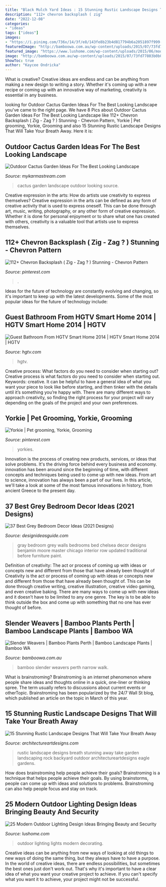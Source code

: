 ```yaml
---
title: "Black Mulch Yard Ideas : 15 Stunning Rustic Landscape Designs That Will Take Your Breath Away"
description: "112+ chevron backsplash ( zig"
date: "2022-12-08"
categories:
- "ideas"
tags: ["ideas"]
images:
- "https://i.pinimg.com/736x/14/3f/e8/143fe8b23b4d817794b6a2051897f999--pet-grooming-yorkie.jpg"
featuredImage: "http://bamboowa.com.au/wp-content/uploads/2015/07/73fd77803b0b06e63b52fa9971872a0c-533x800.jpg"
featured_image: "https://www.lushome.com/wp-content/uploads/2015/06/modern-outdoor-lights-home-decorating-ideas-23.jpg"
image: "http://bamboowa.com.au/wp-content/uploads/2015/07/73fd77803b0b06e63b52fa9971872a0c-533x800.jpg"
ShowToc: true
author: "Kaycee Ondricka"
---
```



What is creative?
Creative ideas are endless and can be anything from making a new design to writing a story. Whether it's coming up with a new recipe or coming up with an innovative way of marketing, creativity is essential in any business.

	

		
looking for Outdoor Cactus Garden Ideas For The Best Looking Landscape you've came to the right page. We have 8 Pics about Outdoor Cactus Garden Ideas For The Best Looking Landscape like 112+ Chevron Backsplash ( Zig - Zag ? ) Stunning - Chevron Pattern, Yorkie | Pet grooming, Yorkie, Grooming and also 15 Stunning Rustic Landscape Designs That Will Take Your Breath Away. Here it is:
		
    
## Outdoor Cactus Garden Ideas For The Best Looking Landscape

<img loading=lazy src="https://mykarmastream.com/wp-content/uploads/2017/08/cactus-garden-10.jpeg" onerror="this.onerror=null;this.src='https://tse4.mm.bing.net/th?id=OIP.6nNeH__ofZESUzctsTT2WAHaLH&amp;pid=15.1';" alt="Outdoor Cactus Garden Ideas For The Best Looking Landscape">

_Source: mykarmastream.com_

>cactus garden landscape outdoor looking source. 

	

Creative expression in the arts: How do artists use creativity to express themselves?
Creative expression in the arts can be defined as any form of creative activity that is used to express oneself. This can be done through art, music, writing, photography, or any other form of creative expression. Whether it is done for personal enjoyment or to share what one has created with others, creativity is a valuable tool that artists use to express themselves.

    
## 112+ Chevron Backsplash ( Zig - Zag ? ) Stunning - Chevron Pattern

<img loading=lazy src="https://i.pinimg.com/736x/03/ee/2b/03ee2b586317d3e2bc154dc217baaea6.jpg" onerror="this.onerror=null;this.src='https://tse4.mm.bing.net/th?id=OIP.A9DLLjP5q4qL8qTpZUHkkQHaNU&amp;pid=15.1';" alt="112+ Chevron Backsplash ( Zig - Zag ? ) Stunning - Chevron Pattern">

_Source: pinterest.com_

>. 

	

Ideas for the future of technology are constantly evolving and changing, so it's important to keep up with the latest developments. Some of the most popular ideas for the future of technology include: 

    
## Guest Bathroom From HGTV Smart Home 2014 | HGTV Smart Home 2014 | HGTV

<img loading=lazy src="https://hgtvhome.sndimg.com/content/dam/images/hgrm/fullset/2014/4/8/0/hgtv-01-sh14-guest-bathroom_v.jpg.rend.hgtvcom.616.822.suffix/1405444043301.jpeg" onerror="this.onerror=null;this.src='https://tse2.mm.bing.net/th?id=OIP.jasnOJ_fqfB4qs18czo1tAHaJ4&amp;pid=15.1';" alt="Guest Bathroom From HGTV Smart Home 2014 | HGTV Smart Home 2014 | HGTV">

_Source: hgtv.com_

>hgtv. 

	

Creative process: What factors do you need to consider when starting out?
Creative process is what factors do you need to consider when starting out. Keywords: creative. It can be helpful to have a general idea of what you want your piece to look like before starting, and then tinker with the details until it’s something you’re happy with. There are many different ways to approach creativity, so finding the right process for your project will vary depending on the goals of the project and your own preferences.

    
## Yorkie | Pet Grooming, Yorkie, Grooming

<img loading=lazy src="https://i.pinimg.com/736x/14/3f/e8/143fe8b23b4d817794b6a2051897f999--pet-grooming-yorkie.jpg" onerror="this.onerror=null;this.src='https://tse3.mm.bing.net/th?id=OIP.oVO96Q_lbwdN5nxfXUZNEAHaKl&amp;pid=15.1';" alt="Yorkie | Pet grooming, Yorkie, Grooming">

_Source: pinterest.com_

>yorkies. 

	

Innovation is the process of creating new products, services, or ideas that solve problems. It's the driving force behind every business and economy. innovation has been around since the beginning of time, with different concepts and techniques being used to come up with new ideas. From art to science, innovation has always been a part of our lives. In this article, we'll take a look at some of the most famous innovations in history, from ancient Greece to the present day.

    
## 37 Best Grey Bedroom Decor Ideas (2021 Designs)

<img loading=lazy src="https://www.designideasguide.com/wp-content/uploads/2019/03/Grey-Bedroom-750x500.jpg" onerror="this.onerror=null;this.src='https://tse4.mm.bing.net/th?id=OIP.xcXQ6hPAeFSK0m7DG1EMUAHaE8&amp;pid=15.1';" alt="37 Best Grey Bedroom Decor Ideas (2021 Designs)">

_Source: designideasguide.com_

>gray bedroom grey walls bedrooms bed chelsea decor designs benjamin moore master chicago interior row updated traditional before furniture paint. 

	

Definition of creativity: The act or process of coming up with ideas or concepts new and different from those that have already been thought of
Creativity is the act or process of coming up with ideas or concepts new and different from those that have already been thought of. This can be done through creative writing, creative illustration, creative video gaming, and even creative baking. There are many ways to come up with new ideas and it doesn’t have to be limited to any one genre. The key is to be able to think outside the box and come up with something that no one has ever thought of before.

    
## Slender Weavers | Bamboo Plants Perth | Bamboo Landscape Plants | Bamboo WA

<img loading=lazy src="http://bamboowa.com.au/wp-content/uploads/2015/07/73fd77803b0b06e63b52fa9971872a0c-533x800.jpg" onerror="this.onerror=null;this.src='https://tse1.mm.bing.net/th?id=OIP.qWM3HlbNTzJgPwx-3YCLxgHaLH&amp;pid=15.1';" alt="Slender Weavers | Bamboo Plants Perth | Bamboo Landscape Plants | Bamboo WA">

_Source: bamboowa.com.au_

>bamboo slender weavers perth narrow walk. 

	

What is brainstroming?
Brainstroming is an internet phenomenon where people share ideas and thoughts online in a quick, one-liner or thinking spree. The term usually refers to discussions about current events or otherTopic. Brainstroming has been popularized by the 24/7 Wall St blog, which published an article on the topic in March of this year.

    
## 15 Stunning Rustic Landscape Designs That Will Take Your Breath Away

<img loading=lazy src="https://www.architectureartdesigns.com/wp-content/uploads/2016/10/15-Stunning-Rustic-Landscape-Designs-That-Will-Take-Your-Breath-Away-10.jpg" onerror="this.onerror=null;this.src='https://tse4.mm.bing.net/th?id=OIP.P4lBWyh9Dvtp-b41wIvY5gHaLG&amp;pid=15.1';" alt="15 Stunning Rustic Landscape Designs That Will Take Your Breath Away">

_Source: architectureartdesigns.com_

>rustic landscape designs breath stunning away take garden landscaping rock backyard outdoor architectureartdesigns eagle gardens. 

	

How does brainstroming help people achieve their goals?
Brainstroming is a technique that helps people achieve their goals. By using brainstorms, people can come up with ideas and solutions to problems. Brainstroming can also help people focus and stay on track.

    
## 25 Modern Outdoor Lighting Design Ideas Bringing Beauty And Security

<img loading=lazy src="https://www.lushome.com/wp-content/uploads/2015/06/modern-outdoor-lights-home-decorating-ideas-23.jpg" onerror="this.onerror=null;this.src='https://tse4.mm.bing.net/th?id=OIP.Poalf8JQGkeVUZ4jt5amDgHaJt&amp;pid=15.1';" alt="25 Modern Outdoor Lighting Design Ideas Bringing Beauty and Security">

_Source: lushome.com_

>outdoor lighting lights modern decorating. 

	

Creative ideas can be anything from new ways of looking at old things to new ways of doing the same thing, but they always have to have a purpose. In the world of creative ideas, there are endless possibilities, but sometimes the best ones just don't work out. That's why it's important to have a clear idea of what you want your creative project to achieve. If you can't specify what you want it to achieve, your project might not be successful.


